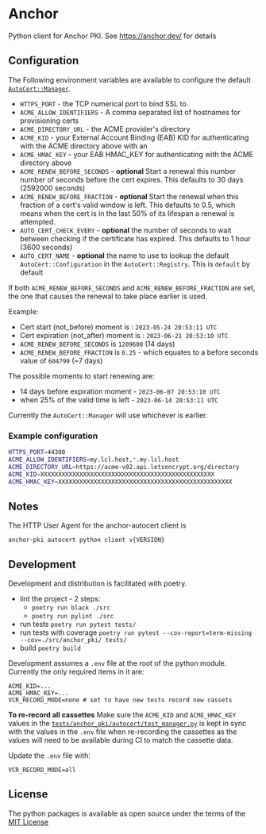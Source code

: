 # Anchor

Python client for Anchor PKI. See https://anchor.dev/ for details

## Configuration

The Following environment variables are available to configure the default
[`AutoCert::Manager`](./src/anchor-pki/autocert/manager.py).

* `HTTPS_PORT` - the TCP numerical port to bind SSL to.
* `ACME_ALLOW_IDENTIFIERS` - A comma separated list of hostnames for provisioning certs
* `ACME_DIRECTORY_URL` - the ACME provider's directory
* `ACME_KID` - your External Account Binding (EAB) KID for authenticating with the ACME directory above with an
* `ACME_HMAC_KEY` - your EAB HMAC_KEY for authenticating with the ACME directory above
* `ACME_RENEW_BEFORE_SECONDS` - **optional** Start a renewal this number number of seconds before the cert expires. This defaults to 30 days (2592000 seconds)
* `ACME_RENEW_BEFORE_FRACTION` - **optional** Start the renewal when this fraction of a cert's valid window is left. This defaults to 0.5, which means when the cert is in the last 50% of its lifespan a renewal is attempted.
* `AUTO_CERT_CHECK_EVERY` - **optional** the number of seconds to wait between checking if the certificate has expired. This defaults to 1 hour (3600 seconds)
* `AUTO_CERT_NAME` - **optional** the name to use to lookup the default `AutoCert::Configuration` in the `AutoCert::Registry`. This is `default` by default

If both `ACME_RENEW_BEFORE_SECONDS` and `ACME_RENEW_BEFORE_FRACTION` are set,
the one that causes the renewal to take place earlier is used.

Example:

* Cert start (not_before) moment is : `2023-05-24 20:53:11 UTC`
* Cert expiration (not_after) moment is : `2023-06-21 20:53:10 UTC`
* `ACME_RENEW_BEFORE_SECONDS` is `1209600` (14 days)
* `ACME_RENEW_BEFORE_FRACTION` is `0.25` - which equates to a before seconds value of `604799` (~7 days)

The possible moments to start renewing are:

* 14 days before expiration moment - `2023-06-07 20:53:10 UTC`
* when 25% of the valid time is left - `2023-06-14 20:53:11 UTC`

Currently the `AutoCert::Manager` will use whichever is earlier.

### Example configuration

```sh
HTTPS_PORT=44300
ACME_ALLOW_IDENTIFIERS=my.lcl.host,*.my.lcl.host
ACME_DIRECTORY_URL=https://acme-v02.api.letsencrypt.org/directory
ACME_KID=XXXXXXXXXXXXXXXXXXXXXXXXXXXXXXXXXXXXXXXXXXXXXXXXX
ACME_HMAC_KEY=XXXXXXXXXXXXXXXXXXXXXXXXXXXXXXXXXXXXXXXXXXXXXXXXX
```

## Notes

The HTTP User Agent for the anchor-autocert client is

`anchor-pki autocert python client v{VERSION}`
## Development

Development and distribution is facilitated with poetry. 

- lint the project - 2 steps:
    - `poetry run black ./src`
    - `poetry run pylint ./src`
- run tests `poetry run pytest tests/`
- run tests with coverage `poetry run pytest --cov-report=term-missing --cov=./src/anchor_pki/ tests/`
- build `poetry build`

Development assumes a `.env` file at the root of the python module.
Currently the only required items in it are:

```
ACME_KID=...
ACME_HMAC_KEY=...
VCR_RECORD_MODE=none # set to have new tests record new cassets
```

**To re-record all cassettes**
Make sure the `ACME_KID` and `ACME_HMAC_KEY` values in the
[`tests/anchor_pki/autocert/test_manager.py`](tests/anchor_pki/autocert/test_manager.py)
is kept in sync with the values in the `.env` file when re-recording the
cassettes as the values will need to be available during CI to match the
cassette data.

Update the `.env` file with:

```
VCR_RECORD_MODE=all
```

## License

The python packages is available as open source under the terms of the [MIT
License](./LICENSE.txt)
